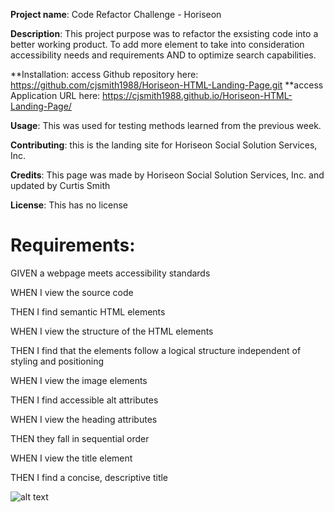 **Project name**: Code Refactor Challenge - Horiseon

**Description**: This project purpose was to refactor the exsisting code into a better working product. To add more element to take into consideration accessibility needs and 	  requirements AND to optimize search capabilities.


**Installation: 	access Github repository here: https://github.com/cjsmith1988/Horiseon-HTML-Landing-Page.git
		      **access Application URL here: https://cjsmith1988.github.io/Horiseon-HTML-Landing-Page/
				

**Usage**: This was used for testing methods learned from the previous week.

**Contributing**: this is the landing site for Horiseon Social Solution Services, Inc.

**Credits**: This page was made by Horiseon Social Solution Services, Inc. and updated by Curtis Smith

**License**: This has no license


# Requirements:

GIVEN a webpage meets accessibility standards

WHEN I view the source code

THEN I find semantic HTML elements

WHEN I view the structure of the HTML elements

THEN I find that the elements follow a logical structure independent of styling and positioning

WHEN I view the image elements

THEN I find accessible alt attributes

WHEN I view the heading attributes

THEN they fall in sequential order

WHEN I view the title element

THEN I find a concise, descriptive title


![alt text](assets/images/online-reputation-management.jpg)

